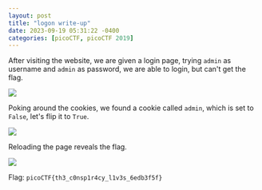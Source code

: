 ```yaml
---
layout: post
title: "logon write-up"
date: 2023-09-19 05:31:22 -0400
categories: [picoCTF, picoCTF 2019]
---
```


After visiting the website, we are given a login page, trying `admin` as username and `admin` as password, we are able to login, but can't get the flag.

![](https://i.imgur.com/s4HZyOi.png)

Poking around the cookies, we found a cookie called `admin`, which is set to `False`, let's flip it to `True`.

![](https://i.imgur.com/Q1k0zzd.png)

Reloading the page reveals the flag.

![](https://i.imgur.com/kEbTmX6.png)

Flag: `picoCTF{th3_c0nsp1r4cy_l1v3s_6edb3f5f}`
